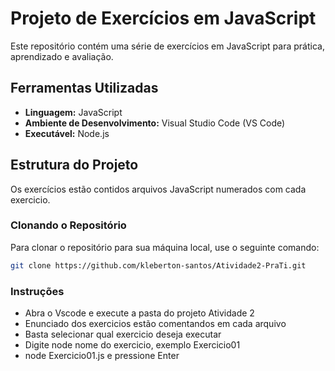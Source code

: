 # Projeto de Exercícios em JavaScript

Este repositório contém uma série de exercícios em JavaScript para prática, aprendizado e avaliação.

## Ferramentas Utilizadas

- **Linguagem:** JavaScript
- **Ambiente de Desenvolvimento:** Visual Studio Code (VS Code)
- **Executável:** Node.js

## Estrutura do Projeto

Os exercícios estão contidos arquivos JavaScript numerados com cada exercicio.

### Clonando o Repositório

Para clonar o repositório para sua máquina local, use o seguinte comando:
```bash
git clone https://github.com/kleberton-santos/Atividade2-PraTi.git
```
### Instruções
- Abra o Vscode e execute a pasta do projeto Atividade 2
- Enunciado dos exercicios estão comentandos em cada arquivo
- Basta selecionar qual exercicio deseja executar
- Digite node nome do exercicio, exemplo Exercicio01
- node Exercicio01.js e pressione Enter 

